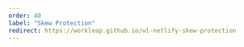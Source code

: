 ```yaml
---
order: 40
label: "Skew Protection"
redirect: https://workleap.github.io/wl-netlify-skew-protection
---
```

